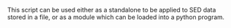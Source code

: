 This script can be used either as a standalone to be applied to SED data stored in a file, or as a module which can be loaded into a python program.
